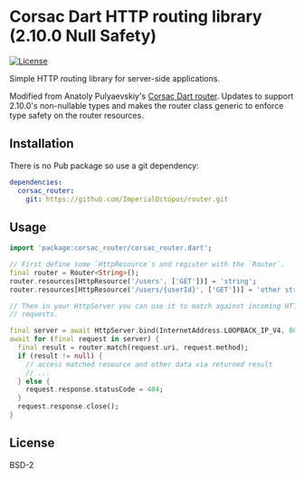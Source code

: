 # Corsac Dart HTTP routing library (2.10.0 Null Safety)

[![License](https://img.shields.io/badge/license-BSD--2-blue.svg?style=flat-square)](https://raw.githubusercontent.com/corsac-dart/router/master/LICENSE)

Simple HTTP routing library for server-side applications.

Modified from Anatoly Pulyaevskiy's [Corsac Dart router](https://github.com/corsac-dart/router). Updates to support 2.10.0's non-nullable types and makes the router class generic to enforce type safety on the router resources.

## Installation

There is no Pub package so use a git dependency:

```yaml
dependencies:
  corsac_router:
    git: https://github.com/ImperialOctopus/router.git
```

## Usage

```dart
import 'package:corsac_router/corsac_router.dart';

// First define some `HttpResource`s and register with the `Router`.
final router = Router<String>();
router.resources[HttpResource('/users', ['GET'])] = 'string';
router.resources[HttpResource('/users/{userId}', ['GET'])] = 'other string';

// Then in your HttpServer you can use it to match against incoming HTTP
// requests.

final server = await HttpServer.bind(InternetAddress.LOOPBACK_IP_V4, 8080);
await for (final request in server) {
  final result = router.match(request.uri, request.method);
  if (result != null) {
    // access matched resource and other data via returned result
    // ...
  } else {
    request.response.statusCode = 404;
  }
  request.response.close();
}
```

## License

BSD-2
